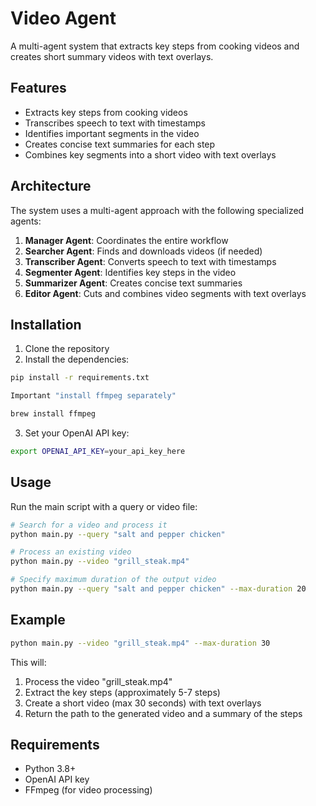 # Video Agent

A multi-agent system that extracts key steps from cooking videos and creates short summary videos with text overlays.

## Features

- Extracts key steps from cooking videos
- Transcribes speech to text with timestamps
- Identifies important segments in the video
- Creates concise text summaries for each step
- Combines key segments into a short video with text overlays

## Architecture

The system uses a multi-agent approach with the following specialized agents:

1. **Manager Agent**: Coordinates the entire workflow
2. **Searcher Agent**: Finds and downloads videos (if needed)
3. **Transcriber Agent**: Converts speech to text with timestamps
4. **Segmenter Agent**: Identifies key steps in the video
5. **Summarizer Agent**: Creates concise text summaries
6. **Editor Agent**: Cuts and combines video segments with text overlays

## Installation

1. Clone the repository
2. Install the dependencies:

```bash
pip install -r requirements.txt

Important "install ffmpeg separately"

brew install ffmpeg
```

3. Set your OpenAI API key:

```bash
export OPENAI_API_KEY=your_api_key_here
```

## Usage

Run the main script with a query or video file:

```bash
# Search for a video and process it
python main.py --query "salt and pepper chicken"

# Process an existing video
python main.py --video "grill_steak.mp4"

# Specify maximum duration of the output video
python main.py --query "salt and pepper chicken" --max-duration 20
```

## Example

```bash
python main.py --video "grill_steak.mp4" --max-duration 30
```

This will:
1. Process the video "grill_steak.mp4"
2. Extract the key steps (approximately 5-7 steps)
3. Create a short video (max 30 seconds) with text overlays
4. Return the path to the generated video and a summary of the steps

## Requirements

- Python 3.8+
- OpenAI API key
- FFmpeg (for video processing) 
